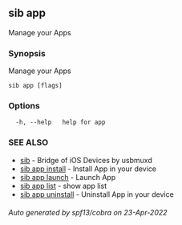 ## sib app

Manage your Apps

### Synopsis

Manage your Apps

```
sib app [flags]
```

### Options

```
  -h, --help   help for app
```

### SEE ALSO

* [sib](sib.md)	 - Bridge of iOS Devices by usbmuxd
* [sib app install](sib_app_install.md)	 - Install App in your device
* [sib app launch](sib_app_launch.md)	 - Launch App
* [sib app list](sib_app_list.md)	 - show app list
* [sib app uninstall](sib_app_uninstall.md)	 - Uninstall App in your device

###### Auto generated by spf13/cobra on 23-Apr-2022
